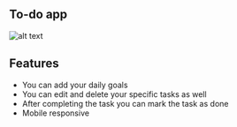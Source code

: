 ## To-do app 

![alt text](https://i.ibb.co/jHx5p3n/To-do-app.png)

## Features
+ You can add your daily goals
+ You can edit and delete your specific tasks as well
+ After completing the task you can mark the task as done
+ Mobile responsive